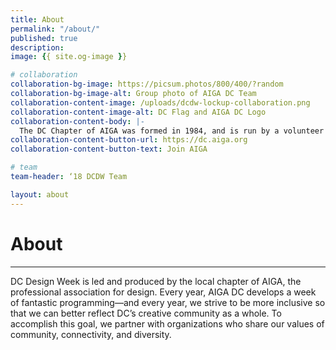 ```yaml
---
title: About
permalink: "/about/"
published: true
description:
image: {{ site.og-image }}

# collaboration
collaboration-bg-image: https://picsum.photos/800/400/?random
collaboration-bg-image-alt: Group photo of AIGA DC Team
collaboration-content-image: /uploads/dcdw-lockup-collaboration.png
collaboration-content-image-alt: DC Flag and AIGA DC Logo
collaboration-content-body: |-
  The DC Chapter of AIGA was formed in 1984, and is run by a volunteer board of directors. With over 1,230 members, AIGA DC is the fifth largest and one of the oldest chapters in the nation. We strive to cultivate, connect, and celebrate the diverse work and people that make up our DC creative community.
collaboration-content-button-url: https://dc.aiga.org
collaboration-content-button-text: Join AIGA

# team
team-header: ‘18 DCDW Team

layout: about
---
```


# About

---

DC Design Week is led and produced by the local chapter of AIGA, the professional association for design. Every year, AIGA DC develops a week of fantastic programming—and every year, we strive to be more inclusive so that we can better reflect DC’s creative community as a whole. To accomplish this goal, we partner with organizations who share our values of community, connectivity, and diversity.